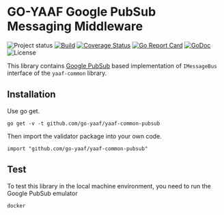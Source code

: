 GO-YAAF Google PubSub Messaging Middleware
=================
![Project status](https://img.shields.io/badge/version-1.2-green.svg)
[![Build](https://github.com/go-yaaf/yaaf-common-pubsub/actions/workflows/build.yml/badge.svg)](https://github.com/go-yaaf/yaaf-common-pubsub/actions/workflows/build.yml)
[![Coverage Status](https://coveralls.io/repos/go-yaaf/yaaf-common-pubsub/badge.svg?branch=main&service=github)](https://coveralls.io/github/go-yaaf/yaaf-common-pubsub?branch=main)
[![Go Report Card](https://goreportcard.com/badge/github.com/go-yaaf/yaaf-common-pubsub)](https://goreportcard.com/report/github.com/go-yaaf/yaaf-common-pubsub)
[![GoDoc](https://godoc.org/github.com/go-yaaf/yaaf-common-pubsub?status.svg)](https://pkg.go.dev/github.com/go-yaaf/yaaf-common-pubsub)
![License](https://img.shields.io/dub/l/vibe-d.svg)


This library contains [Google PubSub](https://cloud.google.com/pubsub) based implementation of `IMessageBus` interface of the `yaaf-common` library.

Installation
------------

Use go get.

	go get -v -t github.com/go-yaaf/yaaf-common-pubsub

Then import the validator package into your own code.

	import "github.com/go-yaaf/yaaf-common-pubsub"


Test
------------
To test this library in the local machine environment, you need to run the Google PubSub emulator
```bash
docker
```